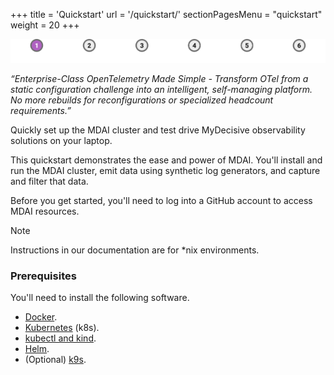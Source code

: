 +++
title = 'Quickstart'
url = '/quickstart/'
sectionPagesMenu = "quickstart"
weight = 20
+++


<div style="align-items: center; display: flex; justify-content: center;">
  <a href="#">
    <img src="./stepper/1.1.png" alt="Step 1.1 - Active">
  </a>
  <a href="./install">
    <img src="./stepper/1.2.png" alt="Step 1.2">
  </a>
  <a href="./pipelines">
    <img src="./stepper/1.3.png" alt="Step 1.3">
  </a>
  <a href="./collect">
    <img src="./stepper/1.4.png" alt="Step 1.4">
  </a>
  <a href="./dashboard">
    <img src="./stepper/1.5.png" alt="Step 1.5">
  </a>
  <a href="./filter">
    <img src="./stepper/1.6.png" alt="Step 1.6">
  </a>
</div>


_“Enterprise-Class OpenTelemetry Made Simple - Transform OTel from a static configuration challenge into an intelligent, self-managing platform. No more rebuilds for reconfigurations or specialized headcount requirements.”_


Quickly set up the MDAI cluster and test drive MyDecisive observability solutions on your laptop.

This quickstart demonstrates the ease and power of MDAI. You'll install and run the MDAI cluster, emit data using synthetic log generators, and capture and filter that data.

Before you get started, you'll need to log into a GitHub account to access MDAI resources.

> [!NOTE]
> Instructions in our documentation are for \*nix environments.

### Prerequisites

You'll need to install the following software.

- [Docker](https://www.docker.com/products/docker-desktop/).
- [Kubernetes](https://kubernetes.io/releases/download/) (k8s).
- [kubectl and kind](https://kubernetes.io/docs/tasks/tools/).
- [Helm](https://helm.sh/docs/intro/install/).
- (Optional) [k9s](https://k9scli.io/topics/install/).
